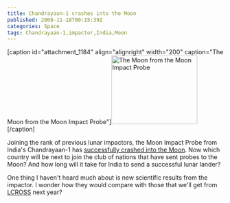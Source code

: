 ```yaml
---
title: Chandrayaan-1 crashes into the Moon
published: 2008-11-18T00:15:39Z
categories: Space
tags: Chandrayaan-1,impactor,India,Moon
---
```


[caption id="attachment_1184" align="alignright" width="200" caption="The Moon from the Moon Impact Probe"]<a href="http://www.isro.gov.in/pslv-c11/photos/moon_images.htm"><img src="http://blog.chungyc.org/wp-content/uploads/2008/11/vis_2904-200x160.jpg" alt="The Moon from the Moon Impact Probe" width="200" height="160" class="size-medium wp-image-1184" /></a>[/caption]

Joining the rank of previous lunar impactors, the Moon Impact Probe from India's Chandrayaan-1 has <a href="http://www.sciencedaily.com/releases/2008/11/081117132956.htm">successfully crashed into the Moon</a>.  Now which country will be next to join the club of nations that have sent probes to the Moon?  And how long will it take for India to send a successful lunar lander?

One thing I haven't heard much about is new scientific results from the impactor.  I wonder how they would compare with those that we'll get from <a href="http://lcross.arc.nasa.gov/">LCROSS</a> next year?

